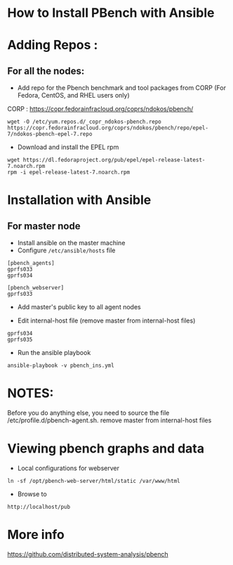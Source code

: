 How to Install PBench with Ansible
=====================================
# Adding Repos :

 For all the nodes: 
---------------------
* Add repo for the Pbench benchmark and tool packages from CORP (For Fedora, CentOS, and RHEL users only)

CORP : https://copr.fedorainfracloud.org/coprs/ndokos/pbench/

```
wget -O /etc/yum.repos.d/_copr_ndokos-pbench.repo https://copr.fedorainfracloud.org/coprs/ndokos/pbench/repo/epel-7/ndokos-pbench-epel-7.repo
```
* Download and install the EPEL rpm 
```
wget https://dl.fedoraproject.org/pub/epel/epel-release-latest-7.noarch.rpm
rpm -i epel-release-latest-7.noarch.rpm 
```
# Installation with Ansible
For master node
-----------------------
* Install ansible on the master machine
* Configure `/etc/ansible/hosts` file

```
[pbench_agents]
gprfs033
gprfs034

[pbench_webserver]
gprfs033
```
* Add master's public key to all agent nodes

* Edit internal-host file (remove master from internal-host files)
```
gprfs034
gprfs035
```

* Run the ansible playbook
```
ansible-playbook -v pbench_ins.yml 
```


NOTES:
===================================
Before you do anything else, you need to source the file /etc/profile.d/pbench-agent.sh.
remove master from internal-host files

Viewing pbench graphs and data
=================================
* Local configurations for webserver
```
ln -sf /opt/pbench-web-server/html/static /var/www/html
```
* Browse to
```
http://localhost/pub
```
# More info
https://github.com/distributed-system-analysis/pbench

